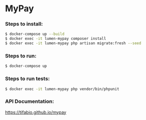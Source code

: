 # MyPay

### Steps to install:

```sh
$ docker-compose up --build
$ docker exec -it lumen-mypay composer install
$ docker exec -it lumen-mypay php artisan migrate:fresh --seed
```

### Steps to run:
```sh
$ docker-compose up
```

### Steps to run tests:

```sh
$ docker exec -it lumen-mypay php vendor/bin/phpunit
```

### API Documentation:
https://tifabio.github.io/mypay